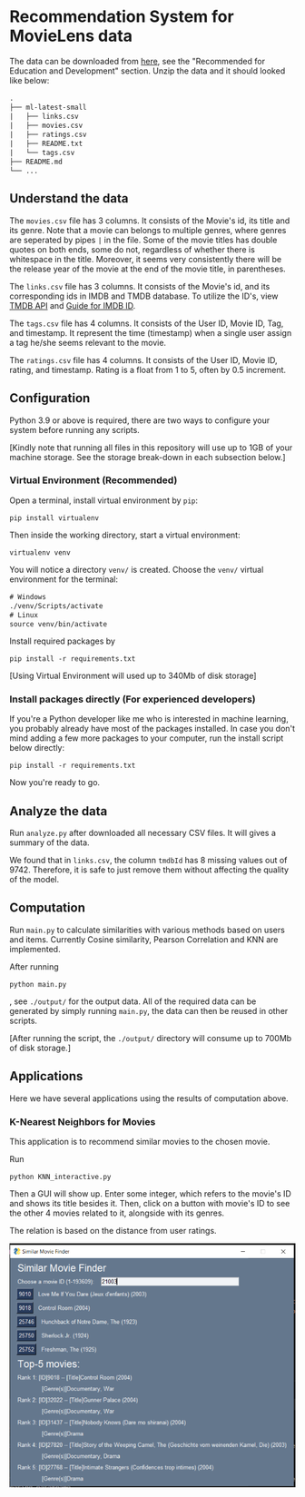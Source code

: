 # Recommendation System for MovieLens data

The data can be downloaded from [here](https://grouplens.org/datasets/movielens/#:~:text=MovieLens%20Latest%20Datasets&text=Small%3A%20100%2C000%20ratings%20and%203%2C600,Last%20updated%209%2F2018.&text=Full%3A%2027%2C000%2C000%20ratings%20and%201%2C100%2C000,relevance%20scores%20across%201%2C100%20tags.), see the "Recommended for Education and Development" section. 
Unzip the data and it should looked like below:
```
.
├── ml-latest-small
|   ├── links.csv
|   ├── movies.csv
|   ├── ratings.csv
|   ├── README.txt
|   └── tags.csv
├── README.md
└── ...
```
## Understand the data

The `movies.csv` file has 3 columns.
It consists of the Movie's id, its title and its genre. 
Note that a movie can belongs to multiple genres, where genres
are seperated by pipes `|` in the file. 
Some of the movie titles has double quotes on both ends, some do not, 
regardless of whether there is whitespace in the title. 
Moreover, it seems very consistently there will be the release year of the movie
at the end of the movie title, in parentheses.  

The `links.csv` file has 3 columns.
It consists of the Movie's id, and its corresponding ids in IMDB and TMDB database. 
To utilize the ID's, view [TMDB API](https://developers.themoviedb.org/3/find/find-by-id) and [Guide for IMDB ID](https://zappiti.uservoice.com/knowledgebase/articles/1979001--identification-use-imdb-id-to-identify-your-movi).

The `tags.csv` file has 4 columns.
It consists of the User ID, Movie ID, Tag, and timestamp.
It represent the time (timestamp) when a single user assign a tag he/she seems relevant to the movie. 

The `ratings.csv` file has 4 columns.
It consists of the User ID, Movie ID, rating, and timestamp.
Rating is a float from 1 to 5, often by 0.5 increment. 

## Configuration

Python 3.9 or above is required, there are two ways to configure your system before running any scripts. 

[Kindly note that running all files in this repository will use up to 1GB of your machine storage.
See the storage break-down in each subsection below.]

### Virtual Environment (Recommended)

Open a terminal, install virtual environment by `pip`:
```
pip install virtualenv 
```
Then inside the working directory, start a virtual environment:
```
virtualenv venv
``` 
You will notice a directory `venv/` is created. 
Choose the `venv/` virtual environment for the terminal:
```
# Windows
./venv/Scripts/activate
# Linux
source venv/bin/activate
```

Install required packages by
```
pip install -r requirements.txt
```

[Using Virtual Environment will used up to 340Mb of disk storage]

### Install packages directly (For experienced developers)

If you're a Python developer like me who is interested in machine learning, you probably already have most of the packages installed. 
In case you don't mind adding a few more packages to your computer, run the install script below directly:
```
pip install -r requirements.txt
```

Now you're ready to go.


## Analyze the data

Run `analyze.py` after downloaded all necessary CSV files. 
It will gives a summary of the data. 

We found that in `links.csv`, the column `tmdbId` has 8 missing values out of 9742. 
Therefore, it is safe to just remove them without affecting the quality of the model. 

## Computation

Run `main.py` to calculate similarities with various methods based on users and items. 
Currently Cosine similarity, Pearson Correlation and KNN are implemented. 

After running 
```
python main.py
```
, see `./output/` for the output data.
All of the required data can be generated by simply running `main.py`, 
the data can then be reused in other scripts. 

[After running the script, the `./output/` directory will consume up to 700Mb of disk storage.]

## Applications

Here we have several applications using the results of computation above. 

### K-Nearest Neighbors for Movies

This application is to recommend similar movies to the chosen movie. 

Run
```
python KNN_interactive.py
```

Then a GUI will show up. 
Enter some integer, which refers to the movie's ID and shows its title besides it. 
Then, click on a button with movie's ID to see the other 4 movies related to it,
alongside with its genres. 

The relation is based on the distance from user ratings. 

![Sample GUI](./media/knngui.png)